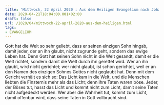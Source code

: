 ```yaml
---
title: 'Mittwoch, 22 April 2020 : Aus dem Heiligen Evangelium nach Johannes - Joh 3,16-21.'
date: 2020-04-21T18:04:00.001+02:00
draft: false
url: /2020/04/mittwoch-22-april-2020-aus-dem-heiligen.html
tags: 
- EVANGELIUM
---
```


Gott hat die Welt so sehr geliebt, dass er seinen einzigen Sohn hingab, damit jeder, der an ihn glaubt, nicht zugrunde geht, sondern das ewige Leben hat. Denn Gott hat seinen Sohn nicht in die Welt gesandt, damit er die Welt richtet, sondern damit die Welt durch ihn gerettet wird. Wer an ihn glaubt, wird nicht gerichtet; wer nicht glaubt, ist schon gerichtet, weil er an den Namen des einzigen Sohnes Gottes nicht geglaubt hat. Denn mit dem Gericht verhält es sich so: Das Licht kam in die Welt, und die Menschen liebten die Finsternis mehr als das Licht; denn ihre Taten waren böse. Jeder, der Böses tut, hasst das Licht und kommt nicht zum Licht, damit seine Taten nicht aufgedeckt werden. Wer aber die Wahrheit tut, kommt zum Licht, damit offenbar wird, dass seine Taten in Gott vollbracht sind.